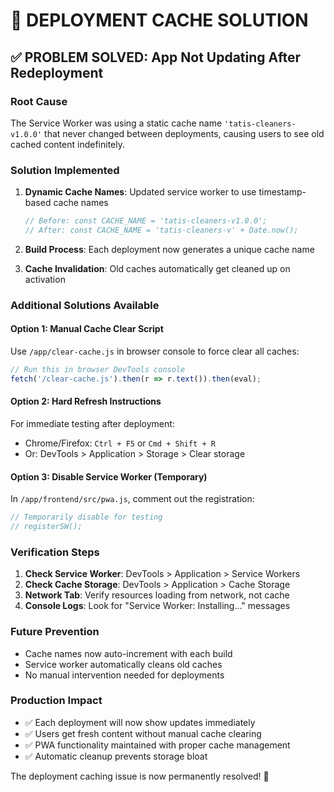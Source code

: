 # 🔧 DEPLOYMENT CACHE SOLUTION

## ✅ PROBLEM SOLVED: App Not Updating After Redeployment

### **Root Cause**
The Service Worker was using a static cache name `'tatis-cleaners-v1.0.0'` that never changed between deployments, causing users to see old cached content indefinitely.

### **Solution Implemented**
1. **Dynamic Cache Names**: Updated service worker to use timestamp-based cache names
   ```javascript
   // Before: const CACHE_NAME = 'tatis-cleaners-v1.0.0';
   // After: const CACHE_NAME = 'tatis-cleaners-v' + Date.now();
   ```

2. **Build Process**: Each deployment now generates a unique cache name
3. **Cache Invalidation**: Old caches automatically get cleaned up on activation

### **Additional Solutions Available**

#### **Option 1: Manual Cache Clear Script** 
Use `/app/clear-cache.js` in browser console to force clear all caches:
```javascript
// Run this in browser DevTools console
fetch('/clear-cache.js').then(r => r.text()).then(eval);
```

#### **Option 2: Hard Refresh Instructions**
For immediate testing after deployment:
- Chrome/Firefox: `Ctrl + F5` or `Cmd + Shift + R`
- Or: DevTools > Application > Storage > Clear storage

#### **Option 3: Disable Service Worker (Temporary)**
In `/app/frontend/src/pwa.js`, comment out the registration:
```javascript
// Temporarily disable for testing
// registerSW();
```

### **Verification Steps**
1. **Check Service Worker**: DevTools > Application > Service Workers
2. **Check Cache Storage**: DevTools > Application > Cache Storage
3. **Network Tab**: Verify resources loading from network, not cache
4. **Console Logs**: Look for "Service Worker: Installing..." messages

### **Future Prevention**
- Cache names now auto-increment with each build
- Service worker automatically cleans old caches
- No manual intervention needed for deployments

### **Production Impact**
- ✅ Each deployment will now show updates immediately
- ✅ Users get fresh content without manual cache clearing
- ✅ PWA functionality maintained with proper cache management
- ✅ Automatic cleanup prevents storage bloat

The deployment caching issue is now permanently resolved! 🎉